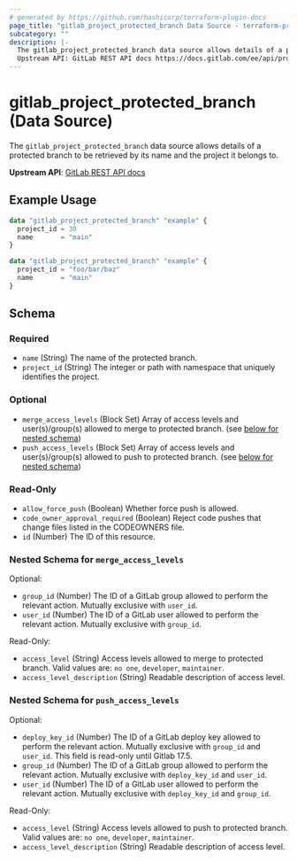 ```yaml
---
# generated by https://github.com/hashicorp/terraform-plugin-docs
page_title: "gitlab_project_protected_branch Data Source - terraform-provider-gitlab"
subcategory: ""
description: |-
  The gitlab_project_protected_branch data source allows details of a protected branch to be retrieved by its name and the project it belongs to.
  Upstream API: GitLab REST API docs https://docs.gitlab.com/ee/api/protected_branches.html#get-a-single-protected-branch-or-wildcard-protected-branch
---
```


# gitlab_project_protected_branch (Data Source)

The `gitlab_project_protected_branch` data source allows details of a protected branch to be retrieved by its name and the project it belongs to.

**Upstream API**: [GitLab REST API docs](https://docs.gitlab.com/ee/api/protected_branches.html#get-a-single-protected-branch-or-wildcard-protected-branch)

## Example Usage

```terraform
data "gitlab_project_protected_branch" "example" {
  project_id = 30
  name       = "main"
}

data "gitlab_project_protected_branch" "example" {
  project_id = "foo/bar/baz"
  name       = "main"
}
```

<!-- schema generated by tfplugindocs -->
## Schema

### Required

- `name` (String) The name of the protected branch.
- `project_id` (String) The integer or path with namespace that uniquely identifies the project.

### Optional

- `merge_access_levels` (Block Set) Array of access levels and user(s)/group(s) allowed to merge to protected branch. (see [below for nested schema](#nestedblock--merge_access_levels))
- `push_access_levels` (Block Set) Array of access levels and user(s)/group(s) allowed to push to protected branch. (see [below for nested schema](#nestedblock--push_access_levels))

### Read-Only

- `allow_force_push` (Boolean) Whether force push is allowed.
- `code_owner_approval_required` (Boolean) Reject code pushes that change files listed in the CODEOWNERS file.
- `id` (Number) The ID of this resource.

<a id="nestedblock--merge_access_levels"></a>
### Nested Schema for `merge_access_levels`

Optional:

- `group_id` (Number) The ID of a GitLab group allowed to perform the relevant action. Mutually exclusive with `user_id`.
- `user_id` (Number) The ID of a GitLab user allowed to perform the relevant action. Mutually exclusive with `group_id`.

Read-Only:

- `access_level` (String) Access levels allowed to merge to protected branch. Valid values are: `no one`, `developer`, `maintainer`.
- `access_level_description` (String) Readable description of access level.


<a id="nestedblock--push_access_levels"></a>
### Nested Schema for `push_access_levels`

Optional:

- `deploy_key_id` (Number) The ID of a GitLab deploy key allowed to perform the relevant action. Mutually exclusive with `group_id` and `user_id`. This field is read-only until Gitlab 17.5.
- `group_id` (Number) The ID of a GitLab group allowed to perform the relevant action. Mutually exclusive with `deploy_key_id` and `user_id`.
- `user_id` (Number) The ID of a GitLab user allowed to perform the relevant action. Mutually exclusive with `deploy_key_id` and `group_id`.

Read-Only:

- `access_level` (String) Access levels allowed to push to protected branch. Valid values are: `no one`, `developer`, `maintainer`.
- `access_level_description` (String) Readable description of access level.
